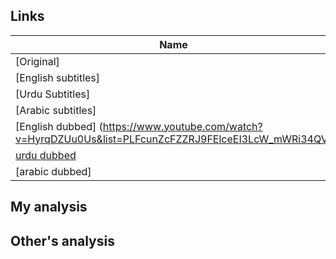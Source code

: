 ## Links
| Name  |
| ------------- |
|[Original] |
|[English subtitles] |
|[Urdu Subtitles] |
|[Arabic subtitles] |
|[English dubbed] (https://www.youtube.com/watch?v=HyrqDZUu0Us&list=PLFcunZcFZZRJ9FElceEI3LcW_mWRi34QV) |
|[urdu dubbed](https://www.youtube.com/watch?v=rZEm0BRcucY&list=PLQKw4a-6xEOh77r0tyeiPqstUwN_R_Vqp) |
|[arabic dubbed] |

## My analysis


## Other's analysis